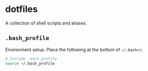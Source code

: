 dotfiles
========

A collection of shell scripts and aliases.

## `.bash_profile` ##

Environment setup. Place the following at the bottom of `~/.bashrc`:

```bash
# Include .bash_profile
source ~/.bash_profile
```
